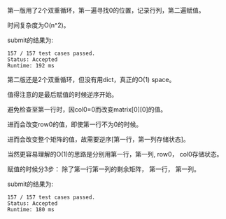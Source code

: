 第一版用了2个双重循环，第一遍寻找0的位置，记录行列，第二遍赋值。

时间复杂度为O(n^2)。

submit的结果为:
```
157 / 157 test cases passed.
Status: Accepted
Runtime: 192 ms
```

第二版还是2个双重循环，但没有用dict，真正的O(1) space。

值得注意的是最后赋值的时候逆序开始。

避免检查至第一行时，因col0=0而改变matrix[0][0]的值。

进而会改变row0的值，即使第一行不为0的时候。

进而会改变整个矩阵的值，故需要逆序[第一行，第一列存储状态]。

当然更容易理解的O(1)的思路是分别用第一行，第一列, row0， col0存储状态。

赋值的时候分3步： 除了第一行第一列的剩余矩阵， 第一行， 第一列。

submit的结果为:
```
157 / 157 test cases passed.
Status: Accepted
Runtime: 180 ms
```

